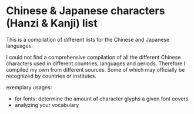# Chinese & Japanese characters (Hanzi & Kanji) list
This is a compilation of different lists for the Chinese and Japanese languages.

I could not find a comprehensive compilation of all the different Chinese characters used in different countries, languages and periods. Therefore I compiled my own from different sources.
Some of which may officially be recognized by countries or institutes.

exemplary usages:
* for fonts: determine the amount of character glyphs a given font covers
* analyzing your vocabulary